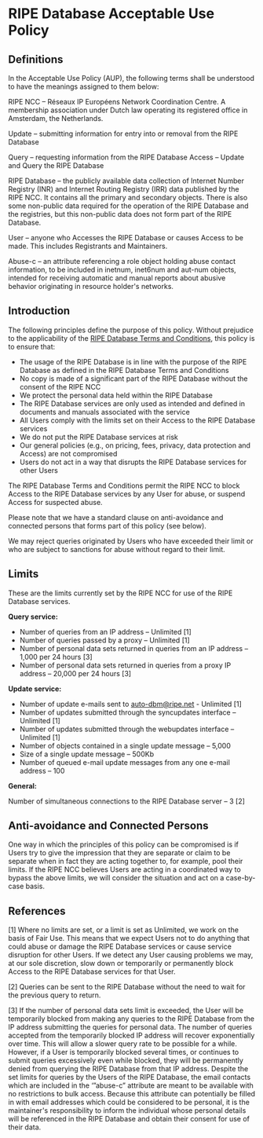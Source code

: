 # RIPE Database Acceptable Use Policy


## Definitions

In the Acceptable Use Policy (AUP), the following terms shall be understood to have the meanings assigned to them below:

RIPE NCC – Réseaux IP Européens Network Coordination Centre. A membership association under Dutch law operating its registered office in Amsterdam, the Netherlands.

Update – submitting information for entry into or removal from the RIPE Database

Query – requesting information from the RIPE Database Access – Update and Query the RIPE Database

RIPE Database – the publicly available data collection of Internet Number Registry (INR) and Internet Routing Registry (IRR) data published by the RIPE NCC. It contains all the primary and secondary objects. There is also some non-public data required for the operation of the RIPE Database and the registries, but this non-public data does not form part of the RIPE Database.

User – anyone who Accesses the RIPE Database or causes Access to be made. This includes Registrants and Maintainers.

Abuse-c – an attribute referencing a role object holding abuse contact information, to be included in inetnum, inet6num and aut-num objects, intended for receiving automatic and manual reports about abusive behavior originating in resource holder's networks.


## Introduction

The following principles define the purpose of this policy. Without prejudice to the applicability of the [RIPE Database Terms and Conditions](22.Terms-And-Conditions.md#introduction), this policy is to ensure that: 

* The usage of the RIPE Database is in line with the purpose of the RIPE Database as defined in the RIPE Database Terms and Conditions
* No copy is made of a significant part of the RIPE Database without the consent of the RIPE NCC
* We protect the personal data held within the RIPE Database
* The RIPE Database services are only used as intended and defined in documents and manuals associated with the service
* All Users comply with the limits set on their Access to the RIPE Database services
* We do not put the RIPE Database services at risk
* Our general policies (e.g., on pricing, fees, privacy, data protection and Access) are not compromised
* Users do not act in a way that disrupts the RIPE Database services for other Users

The RIPE Database Terms and Conditions permit the RIPE NCC to block Access to the RIPE Database services by any User for abuse, or suspend Access for suspected abuse.

Please note that we have a standard clause on anti-avoidance and connected persons that forms part of this policy (see below).

We may reject queries originated by Users who have exceeded their limit or who are subject to sanctions for abuse without regard to their limit.


## Limits

These are the limits currently set by the RIPE NCC for use of the RIPE Database services.

**Query service:**

* Number of queries from an IP address – Unlimited [1]
* Number of queries passed by a proxy – Unlimited [1]
* Number of personal data sets returned in queries from an IP address –
1,000 per 24 hours [3]
* Number of personal data sets returned in queries from a proxy IP
address – 20,000 per 24 hours [3]

**Update service:**

* Number of update e-mails sent to [auto-dbm@ripe.net](mailto:auto-dbm@ripe.net) - Unlimited [1]
* Number of updates submitted through the syncupdates interface – Unlimited [1]
* Number of updates submitted through the webupdates interface – Unlimited [1]
* Number of objects contained in a single update message – 5,000
* Size of a single update message – 500Kb
* Number of queued e-mail update messages from any one e-mail address – 100 

**General:**

Number of simultaneous connections to the RIPE Database server – 3 [2]


## Anti-avoidance and Connected Persons

One way in which the principles of this policy can be compromised is if Users try to give the impression that they are separate or claim to be separate when in fact they are acting together to, for example, pool their limits. If the RIPE NCC believes Users are acting in a coordinated way to bypass the above limits, we will consider the situation and act on a case-by-case basis.


## References

[1] Where no limits are set, or a limit is set as Unlimited, we work on the basis of Fair Use. This means that we expect Users not to do anything that could abuse or damage the RIPE Database services or cause service disruption for other Users. If we detect any User causing problems we may, at our sole discretion, slow down or temporarily or permanently block Access to the RIPE Database services for that User.

[2] Queries can be sent to the RIPE Database without the need to wait for the previous query to return.

[3] If the number of personal data sets limit is exceeded, the User will be temporarily blocked from making any queries to the RIPE Database from the IP address submitting the queries for personal data. The number of queries accepted from the temporarily blocked IP address will recover exponentially over time. This will allow a slower query rate to be possible for a while. However, if a User is temporarily blocked several times, or continues to submit queries excessively even while blocked, they will be permanently denied from querying the RIPE Database from that IP address. Despite the set limits for queries by the Users of the RIPE Database, the email contacts which are included in the ‘”abuse-c” attribute are meant to be available with no restrictions to bulk access. Because this attribute can potentially be filled in with email addresses which could be considered to be personal, it is the maintainer's responsibility to inform the individual whose personal details will be referenced in the RIPE Database and obtain their consent for use of their data.